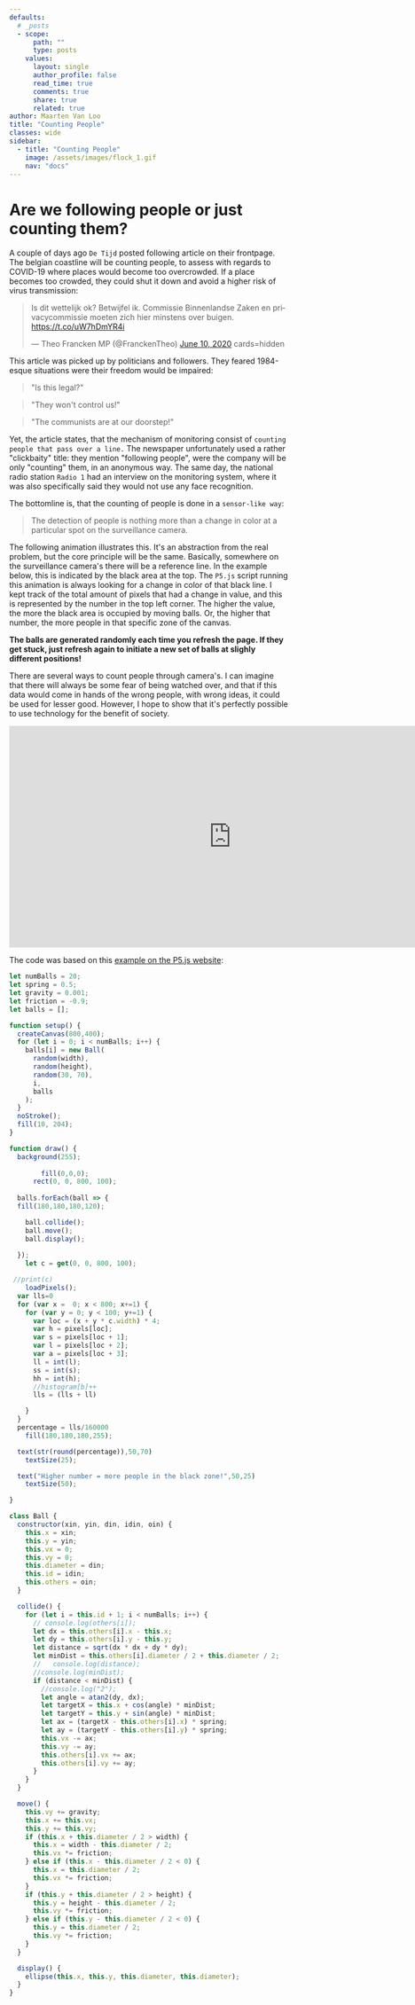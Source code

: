 ```yaml
---
defaults:
  # _posts
  - scope:
      path: ""
      type: posts
    values:
      layout: single
      author_profile: false
      read_time: true
      comments: true
      share: true
      related: true
author: Maarten Van Loo
title: "Counting People"
classes: wide
sidebar:
  - title: "Counting People"
    image: /assets/images/flock_1.gif
    nav: "docs"
---
```



# Are we following people or just counting them?

A couple of days ago `De Tijd` posted following article on their frontpage. The belgian coastline will be counting people, to assess with regards to COVID-19 where places would become too overcrowded.
If a place becomes too crowded, they could shut it down and avoid a higher risk of virus transmission:

<html>
<blockquote class="twitter-tweet"><p lang="nl" dir="ltr">Is dit wettelijk ok? Betwijfel ik. Commissie Binnenlandse Zaken en privacycommissie moeten zich hier minstens over buigen. <a href="https://t.co/uW7hDmYR4i">https://t.co/uW7hDmYR4i</a></p>&mdash; Theo Francken MP (@FranckenTheo) <a href="https://twitter.com/FranckenTheo/status/1270588989926445058?ref_src=twsrc%5Etfw">June 10, 2020</a>  cards=hidden</blockquote> <script async src="https://platform.twitter.com/widgets.js" charset="utf-8"></script>
</html>

This article was picked up by politicians and followers. They feared 1984-esque situations were their freedom would be impaired:

> "Is this legal?"

> "They won't control us!"

> "The communists are at our doorstep!"

Yet, the article  states, that the mechanism of monitoring consist of `counting people that pass over a line.`
The newspaper unfortunately used a rather "clickbaity" title:  they mention "following people", were the company will be only "counting" them, in an anonymous way.
The same day, the national radio station `Radio 1` had an interview on the monitoring system, where it was also specifically said they would not use any face recognition.

The bottomline is, that the counting of people is done in a `sensor-like way`:

> The detection of people is nothing more than a change in color at a particular spot on the surveillance camera.

The following animation illustrates this. It's an abstraction from the real problem, but the core principle will be the same. Basically, somewhere on the surveillance camera's there will be a reference line.
In the example below, this is indicated by the black area at the top. The `P5.js` script running this animation is always looking for a change in color of that black line. I kept track of the total amount of pixels that had a change in value,
and this is represented by the number in the top left corner. The higher the value, the more the black area is occupied by moving balls. Or, the higher that number, the more people in that specific zone of the canvas.

**The balls are generated randomly each time you refresh the page. If they get stuck, just refresh again to initiate a new set of balls at slighly different positions!**

There are several ways to count people through camera's. I can imagine that there will always be some fear of being watched over, and that if this data would come in hands of the wrong people,
with wrong ideas, it could be used for lesser good. However, I hope to show that it's perfectly possible to use technology for the benefit of society. 

<html>
<iframe src="https://editor.p5js.org/maartenvanloo/embed/LwX9QPQlr" style="width: 800px; height: 400px; overflow: hidden;"  scrolling="no" frameborder="0" ></iframe>
</html>

The code was based on this [example on the P5.js website](https://p5js.org/examples/motion-bouncy-bubbles.html):

```javascript
let numBalls = 20;
let spring = 0.5;
let gravity = 0.001;
let friction = -0.9;
let balls = [];

function setup() {
  createCanvas(800,400);
  for (let i = 0; i < numBalls; i++) {
    balls[i] = new Ball(
      random(width),
      random(height),
      random(30, 70),
      i,
      balls
    );
  }
  noStroke();
  fill(10, 204);
}

function draw() {
  background(255);
  
        fill(0,0,0);
      rect(0, 0, 800, 100);
  
  balls.forEach(ball => {
  fill(180,180,180,120);

    ball.collide();
    ball.move();
    ball.display();
            
  });
    let c = get(0, 0, 800, 100);

 //print(c)
    loadPixels();
  var lls=0
  for (var x =  0; x < 800; x+=1) {
    for (var y = 0; y < 100; y+=1) {
      var loc = (x + y * c.width) * 4;
      var h = pixels[loc];
      var s = pixels[loc + 1];
      var l = pixels[loc + 2];
      var a = pixels[loc + 3];
      ll = int(l);
      ss = int(s);
      hh = int(h);
      //histogram[b]++
      lls = (lls + ll)

    }
  }
  percentage = lls/160000
    fill(180,180,180,255);

  text(str(round(percentage)),50,70)
    textSize(25);

  text("Higher number = more people in the black zone!",50,25)
    textSize(50);

}

class Ball {
  constructor(xin, yin, din, idin, oin) {
    this.x = xin;
    this.y = yin;
    this.vx = 0;
    this.vy = 0;
    this.diameter = din;
    this.id = idin;
    this.others = oin;
  }

  collide() {
    for (let i = this.id + 1; i < numBalls; i++) {
      // console.log(others[i]);
      let dx = this.others[i].x - this.x;
      let dy = this.others[i].y - this.y;
      let distance = sqrt(dx * dx + dy * dy);
      let minDist = this.others[i].diameter / 2 + this.diameter / 2;
      //   console.log(distance);
      //console.log(minDist);
      if (distance < minDist) {
        //console.log("2");
        let angle = atan2(dy, dx);
        let targetX = this.x + cos(angle) * minDist;
        let targetY = this.y + sin(angle) * minDist;
        let ax = (targetX - this.others[i].x) * spring;
        let ay = (targetY - this.others[i].y) * spring;
        this.vx -= ax;
        this.vy -= ay;
        this.others[i].vx += ax;
        this.others[i].vy += ay;
      }
    }
  }

  move() {
    this.vy += gravity;
    this.x += this.vx;
    this.y += this.vy;
    if (this.x + this.diameter / 2 > width) {
      this.x = width - this.diameter / 2;
      this.vx *= friction;
    } else if (this.x - this.diameter / 2 < 0) {
      this.x = this.diameter / 2;
      this.vx *= friction;
    }
    if (this.y + this.diameter / 2 > height) {
      this.y = height - this.diameter / 2;
      this.vy *= friction;
    } else if (this.y - this.diameter / 2 < 0) {
      this.y = this.diameter / 2;
      this.vy *= friction;
    }
  }

  display() {
    ellipse(this.x, this.y, this.diameter, this.diameter);
  }
}

```

